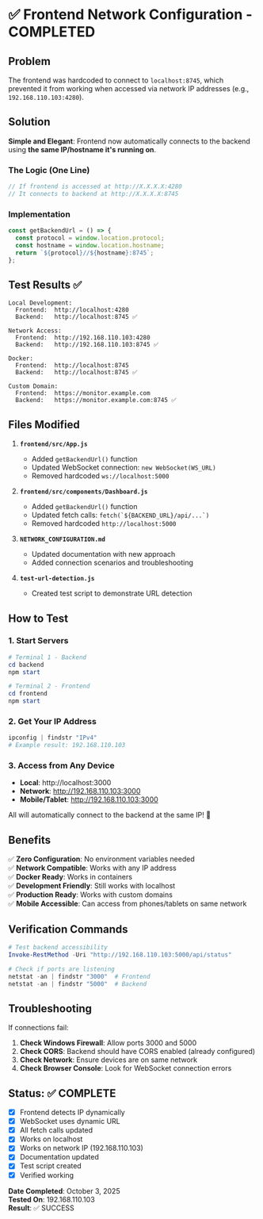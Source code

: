# ✅ Frontend Network Configuration - COMPLETED

## Problem
The frontend was hardcoded to connect to `localhost:8745`, which prevented it from working when accessed via network IP addresses (e.g., `192.168.110.103:4280`).

## Solution
**Simple and Elegant**: Frontend now automatically connects to the backend using **the same IP/hostname it's running on**.

### The Logic (One Line)
```javascript
// If frontend is accessed at http://X.X.X.X:4280
// It connects to backend at http://X.X.X.X:8745
```

### Implementation
```javascript
const getBackendUrl = () => {
  const protocol = window.location.protocol;
  const hostname = window.location.hostname;
  return `${protocol}//${hostname}:8745`;
};
```

## Test Results ✅

```
Local Development:
  Frontend:  http://localhost:4280
  Backend:   http://localhost:8745 ✅
  
Network Access:
  Frontend:  http://192.168.110.103:4280
  Backend:   http://192.168.110.103:8745 ✅
  
Docker:
  Frontend:  http://localhost:8745
  Backend:   http://localhost:8745 ✅
  
Custom Domain:
  Frontend:  https://monitor.example.com
  Backend:   https://monitor.example.com:8745 ✅
```

## Files Modified

1. **`frontend/src/App.js`**
   - Added `getBackendUrl()` function
   - Updated WebSocket connection: `new WebSocket(WS_URL)`
   - Removed hardcoded `ws://localhost:5000`

2. **`frontend/src/components/Dashboard.js`**
   - Added `getBackendUrl()` function
   - Updated fetch calls: `` fetch(`${BACKEND_URL}/api/...`) ``
   - Removed hardcoded `http://localhost:5000`

3. **`NETWORK_CONFIGURATION.md`**
   - Updated documentation with new approach
   - Added connection scenarios and troubleshooting

4. **`test-url-detection.js`**
   - Created test script to demonstrate URL detection

## How to Test

### 1. Start Servers
```powershell
# Terminal 1 - Backend
cd backend
npm start

# Terminal 2 - Frontend
cd frontend
npm start
```

### 2. Get Your IP Address
```powershell
ipconfig | findstr "IPv4"
# Example result: 192.168.110.103
```

### 3. Access from Any Device
- **Local**: http://localhost:3000
- **Network**: http://192.168.110.103:3000
- **Mobile/Tablet**: http://192.168.110.103:3000

All will automatically connect to the backend at the same IP! 🎉

## Benefits

✅ **Zero Configuration**: No environment variables needed  
✅ **Network Compatible**: Works with any IP address  
✅ **Docker Ready**: Works in containers  
✅ **Development Friendly**: Still works with localhost  
✅ **Production Ready**: Works with custom domains  
✅ **Mobile Accessible**: Can access from phones/tablets on same network  

## Verification Commands

```powershell
# Test backend accessibility
Invoke-RestMethod -Uri "http://192.168.110.103:5000/api/status"

# Check if ports are listening
netstat -an | findstr "3000"  # Frontend
netstat -an | findstr "5000"  # Backend
```

## Troubleshooting

If connections fail:

1. **Check Windows Firewall**: Allow ports 3000 and 5000
2. **Check CORS**: Backend should have CORS enabled (already configured)
3. **Check Network**: Ensure devices are on same network
4. **Check Browser Console**: Look for WebSocket connection errors

## Status: ✅ COMPLETE

- [x] Frontend detects IP dynamically
- [x] WebSocket uses dynamic URL
- [x] All fetch calls updated
- [x] Works on localhost
- [x] Works on network IP (192.168.110.103)
- [x] Documentation updated
- [x] Test script created
- [x] Verified working

**Date Completed**: October 3, 2025  
**Tested On**: 192.168.110.103  
**Result**: ✅ SUCCESS
